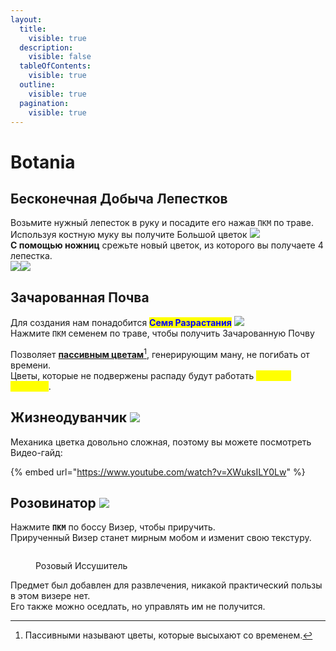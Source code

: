 ```yaml
---
layout:
  title:
    visible: true
  description:
    visible: false
  tableOfContents:
    visible: true
  outline:
    visible: true
  pagination:
    visible: true
---
```


# Botania

## Бесконечная Добыча Лепестков

Возьмите нужный лепесток в руку и посадите его нажав `ПКМ` по траве.\
Используя костную муку вы получите Большой цветок ![](https://cdn.discordapp.com/attachments/1125896171848732772/1126534006687674458/petal.gif)\
**С помощью ножниц** срежьте новый цветок, из которого вы получаете 4 лепестка.\
![](https://media.discordapp.net/attachments/1125896171848732772/1126535487419596860/-1.png)![](https://media.discordapp.net/attachments/1125896171848732772/1126535799643578368/Screenshot\_1.png)

## Зачарованная Почва <img src="https://ftbwiki.org/images/thumb/5/52/Block_Enchanted_Soil.png/128px-Block_Enchanted_Soil.png" alt="" data-size="line">

Для создания нам понадобится <mark style="color:blue;">**Семя Разрастания**</mark> ![](https://cdn.discordapp.com/attachments/1125896171848732772/1132064735018369134/overgrowthSeed.gif)\
Нажмите `ПКМ` семенем по траве, чтобы получить Зачарованную Почву

Позволяет [**пассивным цветам**](#user-content-fn-1)[^1], генерирующим ману, не погибать от времени.\
Цветы, которые не подвержены распаду будут работать <mark style="color:yellow;">**в 2 раза быстрее**</mark>.

## Жизнеодуванчик ![](https://media.discordapp.net/attachments/1132752267045511329/1134102195470602302/c8026ebafe3f31f9.png)

Механика цветка довольно сложная, поэтому вы можете посмотреть Видео-гайд:

{% embed url="https://www.youtube.com/watch?v=XWuksILY0Lw" %}

## Розовинатор ![](https://media.discordapp.net/attachments/1132752657367449731/1146088645690925158/5c656f6f0f4d1220.png)

Нажмите **`ПКМ`** по боссу Визер, чтобы приручить.\
Прирученный Визер станет мирным мобом и изменит свою текстуру.

<figure><img src="https://media.discordapp.net/attachments/1132765303110127717/1146122455207919738/Botania_Pink_Wither.png" alt=""><figcaption><p>Розовый Иссушитель</p></figcaption></figure>

Предмет был добавлен для развлечения, никакой практический пользы в этом визере нет.\
Его также можно оседлать, но управлять им не получится.

[^1]: Пассивными называют цветы, которые высыхают со временем.
